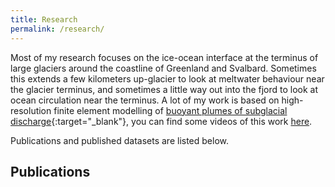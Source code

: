 ```yaml
---
title: Research
permalink: /research/
---
```


Most of my research focuses on the ice-ocean interface at the terminus of large glaciers around the coastline of Greenland and Svalbard. Sometimes this extends a few kilometers up-glacier to look at meltwater behaviour near the glacier terminus, and sometimes a little way out into the fjord to look at ocean circulation near the terminus. A lot of my work is based on high-resolution finite element modelling of [buoyant plumes of subglacial discharge](https://blogs.egu.eu/divisions/cr/2016/10/28/image-of-the-week-plumes-of-water-melting-greenlands-tidewater-glaciers/){:target="_blank"}, you can find some videos of this work [here](https://alistaireverett.github.io/plume_videos/).

Publications and published datasets are listed below.

## Publications

<p><script src="http://bibbase.org/show?bib=http://alistaireverett.github.io/assets/extras/pubs.bib&jsonp=1"></script></p>
